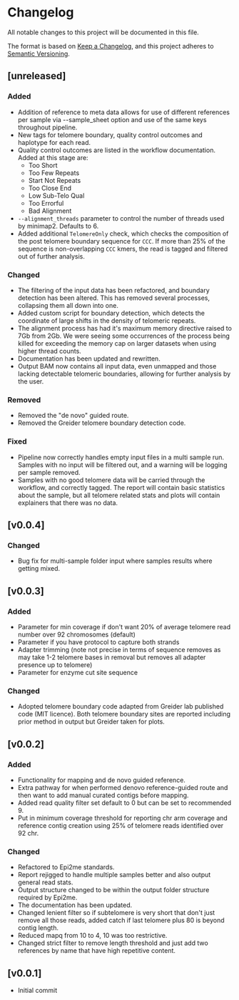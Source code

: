 # Changelog
All notable changes to this project will be documented in this file.

The format is based on [Keep a Changelog](https://keepachangelog.com/en/1.1.0/),
and this project adheres to [Semantic Versioning](https://semver.org/spec/v2.0.0.html).

## [unreleased]
### Added
- Addition of reference to meta data allows for use of different references per sample via --sample_sheet option and use of the same keys throughout pipeline.
- New tags for telomere boundary, quality control outcomes and haplotype for each read.
- Quality control outcomes are listed in the workflow documentation. Added at this stage are:
    - Too Short
    - Too Few Repeats
    - Start Not Repeats
    - Too Close End
    - Low Sub-Telo Qual
    - Too Errorful
    - Bad Alignment
- `--alignment_threads` parameter to control the number of threads used by minimap2. Defaults to 6.
- Added additional `TelomereOnly` check, which checks the composition of the post telomere boundary sequence for `CCC`. If more than 25% of the sequence is non-overlapping `CCC` kmers, the read is tagged and filtered out of further analysis.  

### Changed
- The filtering of the input data has been refactored, and boundary detection has been altered. This has removed several processes, collapsing them all down into one.
- Added custom script for boundary detection, which detects the coordinate of large shifts in the density of telomeric repeats.
- The alignment process has had it's maximum memory directive raised to 7Gb from 2Gb. We were seeing some occurrences of the process being killed for exceeding the memory cap on larger datasets when using higher thread counts.
- Documentation has been updated and rewritten.
- Output BAM now contains all input data, even unmapped and those lacking detectable telomeric boundaries, allowing for further analysis by the user.

### Removed
- Removed the "de novo" guided route.
- Removed the Greider telomere boundary detection code.

### Fixed
- Pipeline now correctly handles empty input files in a multi sample run. Samples with no input will be filtered out, and a warning will be logging per sample removed.
- Samples with no good telomere data will be carried through the workflow, and correctly tagged. The report will contain basic statistics about the sample, but all telomere related stats and plots will contain explainers that there was no data.

## [v0.0.4]
### Changed
- Bug fix for multi-sample folder input where samples results where getting mixed.


## [v0.0.3]
### Added
- Parameter for min coverage if don't want 20% of average telomere read number over 92 chromosomes (default)
- Parameter if you have protocol to capture both strands
- Adapter trimming (note not precise in terms of sequence removes as may take 1-2 telomere bases in removal but removes all adapter presence up to telomere)
- Parameter for enzyme cut site sequence

### Changed
- Adopted telomere boundary code adapted from Greider lab published code (MIT licence). Both telomere boundary sites are reported including prior method in output but Greider taken for plots.

## [v0.0.2]
### Added
- Functionality for mapping and de novo guided reference.
- Extra pathway for when performed denovo reference-guided route and then want to add manual curated contigs before mapping.
- Added read quality filter set default to 0 but can be set to recommended 9.
- Put in minimum coverage threshold for reporting chr arm coverage and reference contig creation using 25% of telomere reads identified over 92 chr.

### Changed
- Refactored to Epi2me standards.
- Report rejigged to handle multiple samples better and also output general read stats.
- Output structure changed to be within the output folder structure required by Epi2me.
- The documentation has been updated.
- Changed lenient filter so if subtelomere is very short that don't just remove all those reads, added catch if last telomere plus 80 is beyond contig length.
- Reduced mapq from 10 to 4, 10 was too restrictive.
- Changed strict filter to remove length threshold and just add two references by name that have high repetitive content.

## [v0.0.1]
- Initial commit

